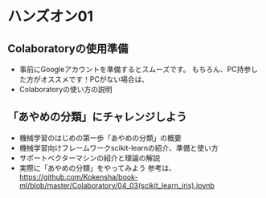 # ハンズオン01

## Colaboratoryの使用準備

* 事前にGoogleアカウントを準備するとスムーズです。
もちろん、PC持参した方がオススメです！PCがない場合は、
* Colaboratoryの使い方の説明

## 「あやめの分類」にチャレンジしよう

* 機械学習のはじめの第一歩「あやめの分類」の概要
* 機械学習向けフレームワークscikit-learnの紹介、準備と使い方
* サポートベクターマシンの紹介と理論の解説
* 実際に「あやめの分類」をやってみよう 参考は、https://github.com/Kokensha/book-ml/blob/master/Colaboratory/04_03(scikit_learn_iris).ipynb
